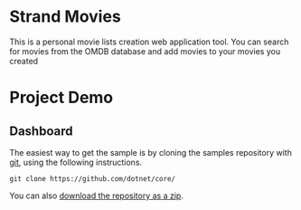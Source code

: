 # Strand Movies

This is a personal movie lists creation web application tool. You can search for movies from the OMDB database and add movies to your movies you created

# Project Demo
## Dashboard
The easiest way to get the sample is by cloning the samples repository with [git](https://git-scm.com/downloads), using the following instructions.

```console
git clone https://github.com/dotnet/core/
```

You can also [download the repository as a zip](https://github.com/dotnet/core/archive/master.zip).

